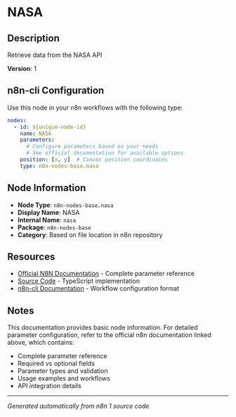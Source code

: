# NASA

## Description

Retrieve data from the NASA API

**Version**: 1

## n8n-cli Configuration

Use this node in your n8n workflows with the following type:

```yaml
nodes:
  - id: ${unique-node-id}
    name: NASA
    parameters:
      # Configure parameters based on your needs
      # See official documentation for available options
    position: [x, y]  # Canvas position coordinates
    type: n8n-nodes-base.nasa
```

## Node Information

- **Node Type**: `n8n-nodes-base.nasa`
- **Display Name**: NASA
- **Internal Name**: `nasa`
- **Package**: `n8n-nodes-base`
- **Category**: Based on file location in n8n repository

## Resources

- [Official N8N Documentation](https://docs.n8n.io/integrations/builtin/app-nodes/n8n-nodes-base.nasa/) - Complete parameter reference
- [Source Code](https://github.com/n8n-io/n8n/blob/master/packages/nodes-base/nodes/Nasa/Nasa.node.ts) - TypeScript implementation
- [n8n-cli Documentation](https://github.com/edenreich/n8n-cli) - Workflow configuration format

## Notes

This documentation provides basic node information. For detailed parameter configuration, 
refer to the official n8n documentation linked above, which contains:

- Complete parameter reference
- Required vs optional fields
- Parameter types and validation
- Usage examples and workflows
- API integration details

---
*Generated automatically from n8n 1 source code*
